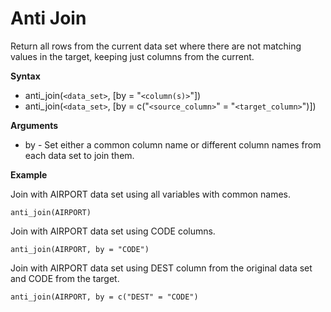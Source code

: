 # Anti Join

Return all rows from the current data set where there are not matching values in the target, keeping just columns from the current.

**Syntax**  

- anti_join(```<data_set>```, [by = "```<column(s)>```"])  
- anti_join(```<data_set>```, [by = c("```<source_column>```" = "```<target_column>```")])

**Arguments**  

- by - Set either a common column name or different column names from each data set to join them.

**Example**  

Join with AIRPORT data set using all variables with common names.

```
anti_join(AIRPORT)  
```

Join with AIRPORT data set using CODE columns.

``` 
anti_join(AIRPORT, by = "CODE")  
```


Join with AIRPORT data set using DEST column from the original data set and CODE from the target.

```
anti_join(AIRPORT, by = c("DEST" = "CODE")  
```
